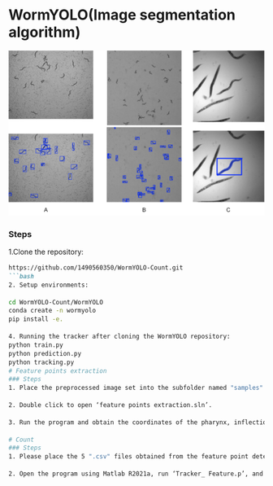 # WormYOLO(Image segmentation algorithm)
![描述](WormYOLO/examples/Figure1.tif)
### Steps

1.Clone the repository:
   ```markdown
   https://github.com/1490560350/WormYOLO-Count.git
   ```bash
2. Setup environments:
   
   cd WormYOLO-Count/WormYOLO
   conda create -n wormyolo
   pip install -e.
   
4. Running the tracker after cloning the WormYOLO repository:
   python train.py
   python prediction.py
   python tracking.py
# Feature points extraction
### Steps
1. Place the preprocessed image set into the subfolder named "samples" within the "feature points extraction" folder.

2. Double click to open ‘feature points extraction.sln’.

3. Run the program and obtain the coordinates of the pharynx, inflection point, peak point, and skeletal point. These results are saved in the files below.

# Count
### Steps
1. Please place the 5 ".csv" files obtained from the feature point detection algorithm into the "Feature_point" subfolder within the "Tracker" folder.

2. Open the program using Matlab R2021a, run ‘Tracker_ Feature.p’, and obtain the experimental results.



